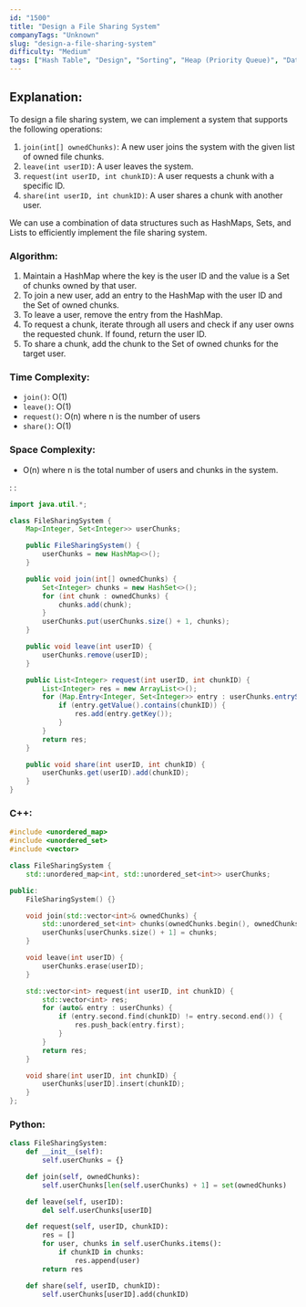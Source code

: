 ```yaml
---
id: "1500"
title: "Design a File Sharing System"
companyTags: "Unknown"
slug: "design-a-file-sharing-system"
difficulty: "Medium"
tags: ["Hash Table", "Design", "Sorting", "Heap (Priority Queue)", "Data Stream"]
---
```


## Explanation:

To design a file sharing system, we can implement a system that supports the following operations:
1. `join(int[] ownedChunks)`: A new user joins the system with the given list of owned file chunks.
2. `leave(int userID)`: A user leaves the system.
3. `request(int userID, int chunkID)`: A user requests a chunk with a specific ID.
4. `share(int userID, int chunkID)`: A user shares a chunk with another user.

We can use a combination of data structures such as HashMaps, Sets, and Lists to efficiently implement the file sharing system.

### Algorithm:
1. Maintain a HashMap where the key is the user ID and the value is a Set of chunks owned by that user.
2. To join a new user, add an entry to the HashMap with the user ID and the Set of owned chunks.
3. To leave a user, remove the entry from the HashMap.
4. To request a chunk, iterate through all users and check if any user owns the requested chunk. If found, return the user ID.
5. To share a chunk, add the chunk to the Set of owned chunks for the target user.

### Time Complexity:
- `join()`: O(1)
- `leave()`: O(1)
- `request()`: O(n) where n is the number of users
- `share()`: O(1)

### Space Complexity:
- O(n) where n is the total number of users and chunks in the system.

:
:
```java
import java.util.*;

class FileSharingSystem {
    Map<Integer, Set<Integer>> userChunks;

    public FileSharingSystem() {
        userChunks = new HashMap<>();
    }

    public void join(int[] ownedChunks) {
        Set<Integer> chunks = new HashSet<>();
        for (int chunk : ownedChunks) {
            chunks.add(chunk);
        }
        userChunks.put(userChunks.size() + 1, chunks);
    }

    public void leave(int userID) {
        userChunks.remove(userID);
    }

    public List<Integer> request(int userID, int chunkID) {
        List<Integer> res = new ArrayList<>();
        for (Map.Entry<Integer, Set<Integer>> entry : userChunks.entrySet()) {
            if (entry.getValue().contains(chunkID)) {
                res.add(entry.getKey());
            }
        }
        return res;
    }

    public void share(int userID, int chunkID) {
        userChunks.get(userID).add(chunkID);
    }
}
```

### C++:
```cpp
#include <unordered_map>
#include <unordered_set>
#include <vector>

class FileSharingSystem {
    std::unordered_map<int, std::unordered_set<int>> userChunks;

public:
    FileSharingSystem() {}

    void join(std::vector<int>& ownedChunks) {
        std::unordered_set<int> chunks(ownedChunks.begin(), ownedChunks.end());
        userChunks[userChunks.size() + 1] = chunks;
    }

    void leave(int userID) {
        userChunks.erase(userID);
    }

    std::vector<int> request(int userID, int chunkID) {
        std::vector<int> res;
        for (auto& entry : userChunks) {
            if (entry.second.find(chunkID) != entry.second.end()) {
                res.push_back(entry.first);
            }
        }
        return res;
    }

    void share(int userID, int chunkID) {
        userChunks[userID].insert(chunkID);
    }
};
```

### Python:
```python
class FileSharingSystem:
    def __init__(self):
        self.userChunks = {}

    def join(self, ownedChunks):
        self.userChunks[len(self.userChunks) + 1] = set(ownedChunks)

    def leave(self, userID):
        del self.userChunks[userID]

    def request(self, userID, chunkID):
        res = []
        for user, chunks in self.userChunks.items():
            if chunkID in chunks:
                res.append(user)
        return res

    def share(self, userID, chunkID):
        self.userChunks[userID].add(chunkID)
```